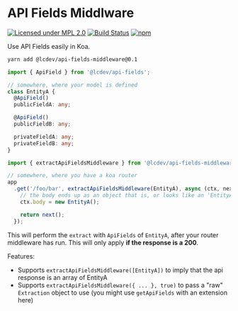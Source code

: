 # API Fields Middlware
[![Licensed under MPL 2.0](https://img.shields.io/badge/license-MPL_2.0-green.svg)](https://www.mozilla.org/en-US/MPL/2.0/)
[![Build Status](https://github.com/servall/api-fields-middleware/workflows/CI/badge.svg)](https://github.com/servall/api-fields-middleware/actions)
[![npm](https://img.shields.io/npm/v/@lcdev/api-fields-middleware.svg)](https://www.npmjs.com/package/@lcdev/api-fields-middleware)

Use API Fields easily in Koa.

```bash
yarn add @lcdev/api-fields-middleware@0.1
```

```typescript
import { ApiField } from '@lcdev/api-fields';

// somewhere, where your model is defined
class EntityA {
  @ApiField()
  publicFieldA: any;

  @ApiField()
  publicFieldB: any;

  privateFieldA: any;
  privateFieldB: any;
}

import { extractApiFieldsMiddleware } from '@lcdev/api-fields-middleware';

// somewhere, where you have a koa router
app
  .get('/foo/bar', extractApiFieldsMiddleware(EntityA), async (ctx, next) => {
    // the body ends up as an object that is, or looks like an 'EntityA'
    ctx.body = new EntityA();

    return next();
  });
```

This will perform the `extract` with `ApiFields` of `EntityA`, after your router
middleware has run. This will only apply **if the response is a 200**.

Features:
- Supports `extractApiFieldsMiddleware([EntityA])` to imply that the api response is an array of EntityA
- Supports `extractApiFieldsMiddleware({ ... }, true)` to pass a "raw" `Extraction` object to use (you might use `getApiFields` with an extension here)
